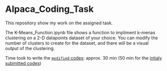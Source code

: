 # Alpaca_Coding_Task

This repository show my work on the assigned task.

The K-Means_Function.ipynb file shows a function to impliment k-menas clustering on a 2-D datapoints dataset of your choice. You can modify the number of clusters to create for the dataset, and there will be a visual output of the clustering. 

Time took to write the [`modified` codes](https://github.com/Kensuzuki95/Alpaca_Coding_Task/blob/main/K_Means_Function.ipynb): approx. 30 min (50 min for the [intialy submitted codes](https://github.com/Kensuzuki95/Alpaca_Coding_Task/blob/main/K-Means%20Implimentation.ipynb))

